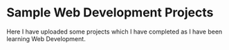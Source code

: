 # Sample Web Development Projects

Here I have uploaded some projects which I have completed as I have been learning Web Development.
